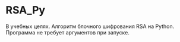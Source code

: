 # RSA_Py
В учебных целях. Алгоритм блочного шифрования RSA на Python. Программа не требует аргументов при запуске.

